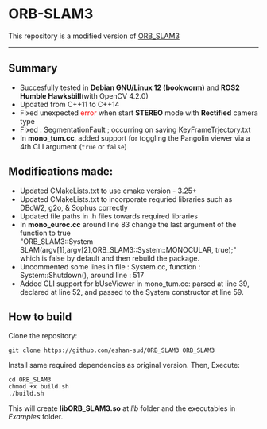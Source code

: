 # ORB-SLAM3

This repository is a modified version of [ORB_SLAM3](https://github.com/UZ-SLAMLab/ORB_SLAM3)

---

## Summary
- Succesfully tested in **Debian GNU/Linux 12 (bookworm)** and **ROS2 Humble Hawksbill**(with OpenCV 4.2.0)
- Updated from C++11 to C++14
- Fixed unexpected <span style="color:red">error</span> when start **STEREO** mode with **Rectified** camera type
- Fixed : SegmentationFault ; occurring on saving KeyFrameTrjectory.txt
- In **mono_tum.cc**, added support for toggling the Pangolin viewer via a 4th CLI argument (`true` or `false`)

## Modifications made:
- Updated CMakeLists.txt to use cmake version - 3.25+
- Updated CMakeLists.txt to incorporate requried libraries such as DBoW2, g2o, & Sophus correctly
- Updated file paths in .h files towards required libraries
- In **mono_euroc.cc** around line 83 change the last argument of the function to true \
"ORB_SLAM3::System SLAM(argv[1],argv[2],ORB_SLAM3::System::MONOCULAR, true);" \
which is false by default and then rebuild the package.
- Uncommented some lines in file : System.cc, function : System::Shutdown(), around line : 517
- Added CLI support for bUseViewer in mono_tum.cc: parsed at line 39, declared at line 52, and passed to the System constructor at line 59.

## How to build
Clone the repository:
```
git clone https://github.com/eshan-sud/ORB_SLAM3 ORB_SLAM3
```

Install same required dependencies as original version. Then,
Execute:
```
cd ORB_SLAM3
chmod +x build.sh
./build.sh
```
This will create **libORB_SLAM3.so**  at *lib* folder and the executables in *Examples* folder.
